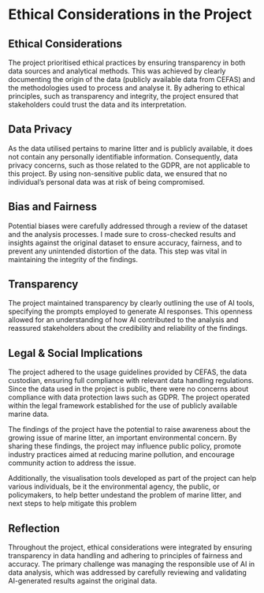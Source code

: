 # Ethical Considerations in the Project

## Ethical Considerations
The project prioritised ethical practices by ensuring transparency in both data sources and analytical methods. This was achieved by clearly documenting the origin of the data (publicly available data from CEFAS) and the methodologies used to process and analyse it. By adhering to ethical principles, such as transparency and integrity, the project ensured that stakeholders could trust the data and its interpretation.

## Data Privacy
As the data utilised pertains to marine litter and is publicly available, it does not contain any personally identifiable information. Consequently, data privacy concerns, such as those related to the GDPR, are not applicable to this project. By using non-sensitive public data, we ensured that no individual’s personal data was at risk of being compromised.

## Bias and Fairness
Potential biases were carefully addressed through a review of the dataset and the analysis processes. I made sure to cross-checked results and insights against the original dataset to ensure accuracy, fairness, and to prevent any unintended distortion of the data. This step was vital in maintaining the integrity of the findings.

## Transparency
The project maintained transparency by clearly outlining the use of AI tools, specifying the prompts employed to generate AI responses. This openness allowed for an understanding of how AI contributed to the analysis and reassured stakeholders about the credibility and reliability of the findings.

## Legal & Social Implications
The project adhered to the usage guidelines provided by CEFAS, the data custodian, ensuring full compliance with relevant data handling regulations. Since the data used in the project is public, there were no concerns about compliance with data protection laws such as GDPR. The project operated within the legal framework established for the use of publicly available marine data.

The findings of the project have the potential to raise awareness about the growing issue of marine litter, an important environmental concern. By sharing these findings, the project may influence public policy, promote industry practices aimed at reducing marine pollution, and encourage community action to address the issue. 

Additionally, the visualisation tools developed as part of the project can help various individuals, be it the environmental agency, the public, or policymakers, to help better undestand the problem of marine litter, and next steps to help mitigate this problem

## Reflection
Throughout the project, ethical considerations were integrated by ensuring transparency in data handling and adhering to principles of fairness and accuracy. The primary challenge was managing the responsible use of AI in data analysis, which was addressed by carefully reviewing and validating AI-generated results against the original data.
